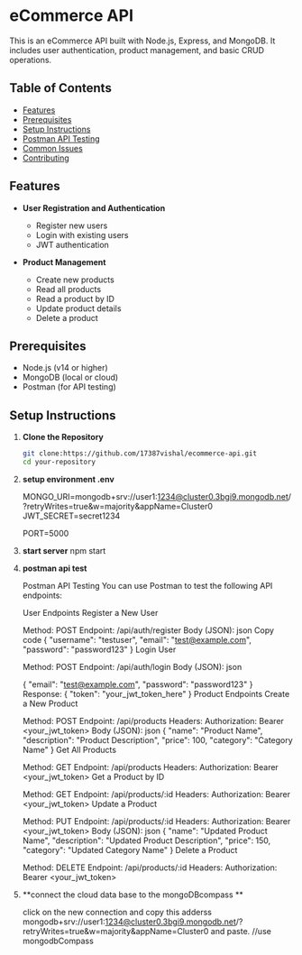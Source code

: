 # eCommerce API

This is an eCommerce API built with Node.js, Express, and MongoDB. It includes user authentication, product management, and basic CRUD operations.

## Table of Contents

- [Features](#features)
- [Prerequisites](#prerequisites)
- [Setup Instructions](#setup-instructions)
- [Postman API Testing](#postman-api-testing)
- [Common Issues](#common-issues)
- [Contributing](#contributing)

## Features

- **User Registration and Authentication**

  - Register new users
  - Login with existing users
  - JWT authentication

- **Product Management**
  - Create new products
  - Read all products
  - Read a product by ID
  - Update product details
  - Delete a product

## Prerequisites

- Node.js (v14 or higher)
- MongoDB (local or cloud)
- Postman (for API testing)

## Setup Instructions

1. **Clone the Repository**

   ```bash
   git clone:https://github.com/17387vishal/ecommerce-api.git
   cd your-repository
   ```

2. **setup environment .env**

    MONGO_URI=mongodb+srv://user1:1234@cluster0.3bgi9.mongodb.net/?retryWrites=true&w=majority&appName=Cluster0
   JWT_SECRET=secret1234

    PORT=5000

3. **start server**
   npm start

4. **postman api test**
   
   Postman API Testing
   You can use Postman to test the following API endpoints:

   User Endpoints
   Register a New User

   Method: POST
   Endpoint: /api/auth/register
   Body (JSON):
   json
   Copy code
   {
   "username": "testuser",
   "email": "test@example.com",
   "password": "password123"
   }
   Login User

   Method: POST
   Endpoint: /api/auth/login
   Body (JSON):
   json

   {
   "email": "test@example.com",
   "password": "password123"
   }
   Response: { "token": "your_jwt_token_here" }
   Product Endpoints
   Create a New Product

   Method: POST
   Endpoint: /api/products
   Headers:
   Authorization: Bearer <your_jwt_token>
   Body (JSON):
   json
   {
   "name": "Product Name",
   "description": "Product Description",
   "price": 100,
   "category": "Category Name"
   }
   Get All Products

   Method: GET
   Endpoint: /api/products
   Headers:
   Authorization: Bearer <your_jwt_token>
   Get a Product by ID

   Method: GET
   Endpoint: /api/products/:id
   Headers:
   Authorization: Bearer <your_jwt_token>
   Update a Product

   Method: PUT
   Endpoint: /api/products/:id
   Headers:
   Authorization: Bearer <your_jwt_token>
   Body (JSON):
   json
   {
   "name": "Updated Product Name",
   "description": "Updated Product Description",
   "price": 150,
   "category": "Updated Category Name"
   }
   Delete a Product

   Method: DELETE
   Endpoint: /api/products/:id
   Headers:
   Authorization: Bearer <your_jwt_token>

5. **connect the cloud data base to the mongoDBcompass **

   click on the new connection 
   and copy this adderss mongodb+srv://user1:1234@cluster0.3bgi9.mongodb.net/?retryWrites=true&w=majority&appName=Cluster0 and paste.
   //use mongodbCompass

